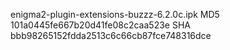 enigma2-plugin-extensions-buzzz-6.2.0c.ipk
MD5 101a0445fe667b20d41fe08c2caa523e
SHA bbb98265152fdda2513c6c66cb87fce748316dce

